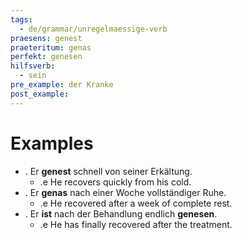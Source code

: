 ```yaml
---
tags:
  - de/grammar/unregelmaessige-verb
praesens: genest
praeteritum: genas
perfekt: genesen
hilfsverb:
  - sein
pre_example: der Kranke
post_example: 
---
```


# Examples
- . Er **genest** schnell von seiner Erkältung.
	- .e He recovers quickly from his cold.
- . Er **genas** nach einer Woche vollständiger Ruhe.
	- .e He recovered after a week of complete rest.
- . Er **ist** nach der Behandlung endlich **genesen**.
	- .e He has finally recovered after the treatment.
